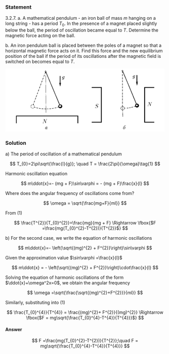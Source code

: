 ###  Statement

$3.2.7.$ a. A mathematical pendulum - an iron ball of mass $m$ hanging on a long string - has a period $T_0$. In the presence of a magnet placed slightly below the ball, the period of oscillation became equal to $T$. Determine the magnetic force acting on the ball.

b. An iron pendulum ball is placed between the poles of a magnet so that a horizontal magnetic force acts on it. Find this force and the new equilibrium position of the ball if the period of its oscillations after the magnetic field is switched on becomes equal to $T$.

![ For problem $3.2.7$ |777x305, 56%](../../img/3.2.7/statement.png)

### Solution

a) The period of oscillation of a mathematical pendulum

$$
T_{0}=2\pi\sqrt{\frac{l}{g}}; \quad T = \frac{2\pi}{\omega}\tag{1}
$$

Harmonic oscillation equation

$$
m\ddot{x}=- (mg + F)\sin\varphi = - (mg + F)\frac{x}{l}
$$

Where does the angular frequency of oscillations come from?

$$
\omega = \sqrt{\frac{mg+F}{ml}}
$$

From $(1)$

$$
\frac{T^{2}}{T_{0}^{2}}=\frac{mg}{mg + F} \Rightarrow \fbox{$F =\frac{mg(T_{0}^{2}-T^{2})}{T^{2}}$}
$$

b) For the second case, we write the equation of harmonic oscillations

$$
m\ddot{x}=- \left(\sqrt{(mg)^{2} + F^{2}}\right)\sin\varphi
$$

Given the approximation value $\sin\varphi =\frac{x}{l}$

$$
m\ddot{x} = - \left(\sqrt{(mg)^{2} + F^{2}}\right)\cdot\frac{x}{l}
$$

Solving the equation of harmonic oscillations of the form $\ddot{x}+\omega^2x=0$, we obtain the angular frequency

$$
\omega =\sqrt{\frac{\sqrt{(mg)^{2}+F^{2}}}{ml}}
$$

Similarly, substituting into $(1)$

$$
\frac{T_{0}^{4}}{T^{4}} = \frac{(mg)^{2}+ F^{2}}{(mg)^{2}} \Rightarrow \fbox{$F = mg\sqrt{\frac{T_{0}^{4}-T^{4}}{T^{4}}}$}
$$

#### Answer

$$
F =\frac{mg(T_{0}^{2}-T^{2})}{T^{2}};\quad F = mg\sqrt{\frac{T_{0}^{4}-T^{4}}{T^{4}}}
$$